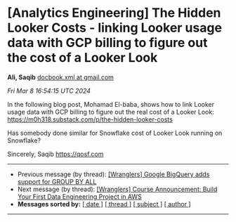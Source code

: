 









[Analytics Engineering] The Hidden Looker Costs - linking Looker usage data with GCP billing to figure out the cost of a Looker Look
====================================================================================================================================


**Ali, Saqib**
[docbook.xml at gmail.com](mailto:wranglers%40analyticsengineering.net?Subject=Re%3A%20%5BWranglers%5D%20The%20Hidden%20Looker%20Costs%20-%20linking%20Looker%20usage%20data%0A%20with%20GCP%20billing%20to%20figure%20out%20the%20cost%20of%20a%20Looker%20Look&In-Reply-To=%3CCABDm0O-hXDFQoCrFApigmc7TVEGBT682JYOgr%3Dm0xk3WFjB7Ug%40mail.gmail.com%3E "[Wranglers] The Hidden Looker Costs - linking Looker usage data with GCP billing to figure out the cost of a Looker Look")   

*Fri Mar 8 16:54:15 UTC 2024*  

In the following blog post, Mohamad El-baba, shows how to link Looker usage
data with GCP billing to figure out the real cost of a Looker Look:
<https://m0h318.substack.com/p/the-hidden-looker-costs>

Has somebody done similar for Snowflake cost of Looker Look running on
Snowflake?

Sincerely,
Saqib
<https://qosf.com>
  
  




---


* Previous message (by thread): [[Wranglers] Google BigQuery adds support for GROUP BY ALL](000009.html)
* Next message (by thread): [[Wranglers] Course Announcement: Build Your First Data Engineering Project in AWS](000011.html)
* **Messages sorted by:**
[[ date ]](date.html#10)
[[ thread ]](thread.html#10)
[[ subject ]](subject.html#10)
[[ author ]](author.html#10)




---


  




